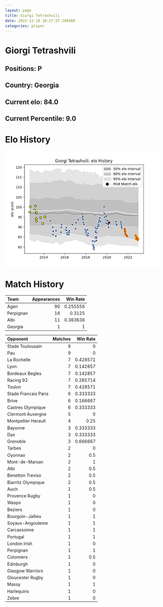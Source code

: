 ```yaml
---  
layout: page  
title: Giorgi Tetrashvili  
date: 2022-12-18 16:27:57.196488  
categories: player  
---
```

# Giorgi Tetrashvili

## Positions: P

## Country: Georgia

## Current elo: 84.0

## Current Percentile: 9.0

# Elo History


![elo history](history_GiorgiTetrashvili.png)
# Match History


| Team      |   Appearances |   Win Rate |
|:----------|--------------:|-----------:|
| Agen      |            90 |   0.255556 |
| Perpignan |            16 |   0.3125   |
| Albi      |            11 |   0.363636 |
| Georgia   |             1 |   1        |

| Opponent             |   Matches |   Win Rate |
|:---------------------|----------:|-----------:|
| Stade Toulousain     |         9 |   0        |
| Pau                  |         9 |   0        |
| La Rochelle          |         7 |   0.428571 |
| Lyon                 |         7 |   0.142857 |
| Bordeaux Begles      |         7 |   0.142857 |
| Racing 92            |         7 |   0.285714 |
| Toulon               |         7 |   0.428571 |
| Stade Francais Paris |         6 |   0.333333 |
| Brive                |         6 |   0.166667 |
| Castres Olympique    |         6 |   0.333333 |
| Clermont Auvergne    |         5 |   0        |
| Montpellier Herault  |         4 |   0.25     |
| Bayonne              |         3 |   0.333333 |
| Dax                  |         3 |   0.333333 |
| Grenoble             |         3 |   0.666667 |
| Tarbes               |         2 |   0        |
| Oyonnax              |         2 |   0.5      |
| Mont-de-Marsan       |         2 |   1        |
| Albi                 |         2 |   0.5      |
| Benetton Treviso     |         2 |   0.5      |
| Biarritz Olympique   |         2 |   0.5      |
| Auch                 |         1 |   0.5      |
| Provence Rugby       |         1 |   0        |
| Wasps                |         1 |   0        |
| Beziers              |         1 |   0        |
| Bourgoin-Jallieu     |         1 |   1        |
| Soyaux-Angouleme     |         1 |   1        |
| Carcassonne          |         1 |   1        |
| Portugal             |         1 |   1        |
| London Irish         |         1 |   0        |
| Perpignan            |         1 |   1        |
| Colomiers            |         1 |   0.5      |
| Edinburgh            |         1 |   0        |
| Glasgow Warriors     |         1 |   0        |
| Gloucester Rugby     |         1 |   0        |
| Massy                |         1 |   1        |
| Harlequins           |         1 |   0        |
| Zebre                |         1 |   0        |